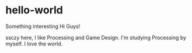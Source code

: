 # hello-world
Something interesting
Hi Guys!

ssczy here, I like Processing and Game Design.
I'm studying Processing by myself.
I love the world.
